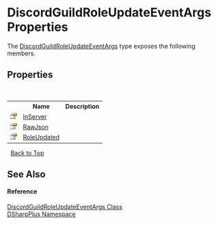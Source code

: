 # DiscordGuildRoleUpdateEventArgs Properties
 

The <a href="1553801b-d5f1-5f73-768b-f8720534dc52">DiscordGuildRoleUpdateEventArgs</a> type exposes the following members.


## Properties
&nbsp;<table><tr><th></th><th>Name</th><th>Description</th></tr><tr><td>![Public property](media/pubproperty.gif "Public property")</td><td><a href="aeb73099-93f3-a9d2-182b-d2de29190da0">InServer</a></td><td /></tr><tr><td>![Public property](media/pubproperty.gif "Public property")</td><td><a href="ebaec770-82ac-c53f-5b9d-15dcaf6158aa">RawJson</a></td><td /></tr><tr><td>![Public property](media/pubproperty.gif "Public property")</td><td><a href="2fce378e-0bcb-888c-fe83-6d9ce61c6810">RoleUpdated</a></td><td /></tr></table>&nbsp;
<a href="#discordguildroleupdateeventargs-properties">Back to Top</a>

## See Also


#### Reference
<a href="1553801b-d5f1-5f73-768b-f8720534dc52">DiscordGuildRoleUpdateEventArgs Class</a><br /><a href="503971eb-de5e-a570-9922-de9500a9b1cc">DSharpPlus Namespace</a><br />